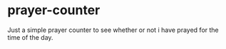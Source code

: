 # prayer-counter
Just a simple prayer counter to see whether or not i have prayed for the time of the day.

